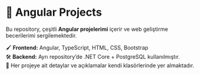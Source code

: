 # 🌟 Angular Projects

Bu repository, çeşitli **Angular projelerimi** içerir ve web geliştirme becerilerimi sergilemektedir.  

🖌️ **Frontend:** Angular, TypeScript, HTML, CSS, Bootstrap  
🛠️ **Backend:** Ayrı repository’de .NET Core + PostgreSQL kullanılmıştır.  
📂 Her projeye ait detaylar ve açıklamalar kendi klasörlerinde yer almaktadır.  

